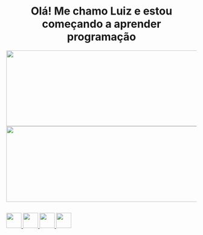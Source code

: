 ## <h1 align="center">Olá! Me chamo Luiz e estou começando a aprender programação</h1>

<div align="center">
<a href="https://github.com/kakasten">
<img height="200em" width="700em" src="https://github-readme-stats.vercel.app/api/top-langs/?username=kakasten&layout=compact&langs_count=7&theme=aura"/>
<img height="200em" width="700em" src="https://github-readme-stats.vercel.app/api?username=kakasten&show_icons=true&theme=aura&include_all_commits=true&count_private=true"/>
</div>

  ##
  
  
<a href="https://developer.mozilla.org/en-US/docs/Web/HTML" target="_blank">
            <img src="https://cdn.jsdelivr.net/gh/devicons/devicon/icons/html5/html5-plain.svg" style="width: 40px"/>
          </a>
                                        <a href="https://www.w3schools.com/cpp/cpp_intro.asp" target="_blank" align="center">
            <img src="https://cdn.jsdelivr.net/gh/devicons/devicon/icons/cplusplus/cplusplus-plain.svg" style="width: 40px"/>
          </a>
                              <a href="https://www.python.org/" target="_blank">
            <img src="https://cdn.jsdelivr.net/gh/devicons/devicon/icons/python/python-original.svg" style="width: 40px"/>
          </a>
          <a href="https://www.javascript.com/" target="_blank">
            <img src="https://cdn.jsdelivr.net/gh/devicons/devicon/icons/javascript/javascript-plain.svg" style="width: 40px"/>
          </a>
          
